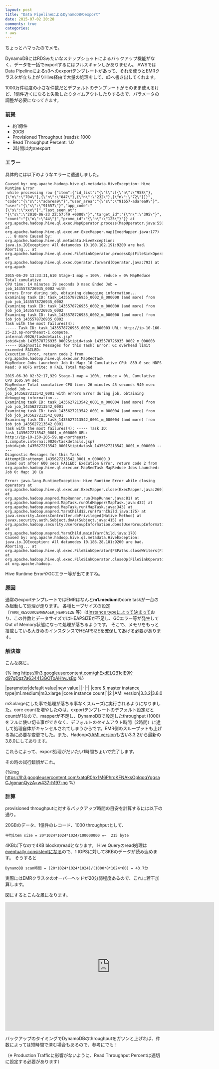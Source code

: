 ```yaml
---
layout: post
title: "Data PipelineによるDynamoDBのexport"
date: 2015-07-02 20:28
comments: true
categories: 
- aws
---
```


ちょっとハマったのでメモ。

DynamoDBにはRDSみたいなスナップショットによるバックアップ機能がなく、データを一括でexportするにはフルスキャンしかありません。
AWSではData Pipelineによるs3へのexportテンプレートがあって、それを使うとEMRクラスタが立ち上がりHive経由で大量の処理をして、s3へ書き出してくれます。

1000万件程度の小さな件数だとデフォルトのテンプレートがそのまま使えるけど、1億件近くになると失敗したりタイムアウトしたりするので、パラメータの調整が必要になってきます。

### 前提

* 約1億件
* 20GB
* Provisioned Throughput (reads): 1000
* Read Throughput Percent: 1.0
* 2時間以内のexport

### エラー
具体的には以下のようなエラーに遭遇しました。

```
Caused by: org.apache.hadoop.hive.ql.metadata.HiveException: Hive Runtime Error
 while processing row {"item":{"id_list":"{\"l\":[{\"n\":\"958\"},
{\"n\":\"704\"},{\"n\":\"847\"},{\"n\":\"232\"},{\"n\":\"72\"}]}",
"code":"{\"s\":\"adarea9\"}","user_area":"{\"s\":\"91657-adarea9\"}",
"user":"{\"s\":\"91657\"}","app_code":"{\"s\":\"xxx\"}","last_seen_at":
"{\"s\":\"2010-06-23 22:57:49 +0000\"}","target_id":"{\"n\":\"395\"}",
"count":"{\"n\":\"44\"}","promo_id":"{\"n\":\"125\"}"}} at 
org.apache.hadoop.hive.ql.exec.MapOperator.process(MapOperator.java:550) at 
org.apache.hadoop.hive.ql.exec.mr.ExecMapper.map(ExecMapper.java:177) 
... 8 more Caused by: org.apache.hadoop.hive.ql.metadata.HiveException: 
java.io.IOException: All datanodes 10.160.102.191:9200 are bad. Aborting... at 
org.apache.hadoop.hive.ql.exec.FileSinkOperator.processOp(FileSinkOperator.java:651) at 
org.apache.hadoop.hive.ql.exec.Operator.forward(Operator.java:793) at org.apach
```

```
2015-06-29 13:33:31,610 Stage-1 map = 100%, reduce = 0% MapReduce Total cumulative 
CPU time: 14 minutes 19 seconds 0 msec Ended Job = job_1435578726935_0002 with 
errors Error during job, obtaining debugging information... 
Examining task ID: task_1435578726935_0002_m_000008 (and more) from job job_1435578726935_0002 
Examining task ID: task_1435578726935_0002_m_000000 (and more) from job job_1435578726935_0002 
Examining task ID: task_1435578726935_0002_m_000000 (and more) from job job_1435578726935_0002 
Task with the most failures(4): 
----- Task ID: task_1435578726935_0002_m_000003 URL: http://ip-10-160-25-23.ap-northeast-1.compute.
internal:9026/taskdetails.jsp?jobid=job_1435578726935_0002&tipid=task_1435578726935_0002_m_000003
----- Diagnostic Messages for this Task: Error: GC overhead limit exceeded FAILED: 
Execution Error, return code 2 from org.apache.hadoop.hive.ql.exec.mr.MapRedTask 
MapReduce Jobs Launched: Job 0: Map: 10 Cumulative CPU: 859.0 sec HDFS Read: 0 HDFS Write: 0 FAIL Total MapRed
```

```
2015-06-30 02:32:17,929 Stage-1 map = 100%, reduce = 0%, Cumulative CPU 1605.94 sec 
MapReduce Total cumulative CPU time: 26 minutes 45 seconds 940 msec Ended Job = 
job_1435627213542_0001 with errors Error during job, obtaining debugging information... 
Examining task ID: task_1435627213542_0001_m_000004 (and more) from job job_1435627213542_0001 
Examining task ID: task_1435627213542_0001_m_000004 (and more) from job job_1435627213542_0001 
Examining task ID: task_1435627213542_0001_m_000004 (and more) from job job_1435627213542_0001 
Task with the most failures(4): ----- Task ID: task_1435627213542_0001_m_000000 URL: 
http://ip-10-150-205-59.ap-northeast-1.compute.internal:9026/taskdetails.jsp?
jobid=job_1435627213542_0001&tipid=task_1435627213542_0001_m_000000 ----- 
Diagnostic Messages for this Task: AttemptID:attempt_1435627213542_0001_m_000000_3 
Timed out after 600 secs FAILED: Execution Error, return code 2 from 
org.apache.hadoop.hive.ql.exec.mr.MapRedTask MapReduce Jobs Launched: Job 0: Map: 10 Cu
```

```
Error: java.lang.RuntimeException: Hive Runtime Error while closing operators at 
org.apache.hadoop.hive.ql.exec.mr.ExecMapper.close(ExecMapper.java:260) at 
org.apache.hadoop.mapred.MapRunner.run(MapRunner.java:81) at 
org.apache.hadoop.mapred.MapTask.runOldMapper(MapTask.java:432) at 
org.apache.hadoop.mapred.MapTask.run(MapTask.java:343) at 
org.apache.hadoop.mapred.YarnChild$2.run(YarnChild.java:175) at 
java.security.AccessController.doPrivileged(Native Method) at 
javax.security.auth.Subject.doAs(Subject.java:415) at 
org.apache.hadoop.security.UserGroupInformation.doAs(UserGroupInformation.java:1548) at 
org.apache.hadoop.mapred.YarnChild.main(YarnChild.java:170) 
Caused by: org.apache.hadoop.hive.ql.metadata.HiveException: 
java.io.IOException: All datanodes 10.186.28.181:9200 are bad. 
Aborting... at org.apache.hadoop.hive.ql.exec.FileSinkOperator$FSPaths.closeWriters(FileSinkOperator.java:168) at 
org.apache.hadoop.hive.ql.exec.FileSinkOperator.closeOp(FileSinkOperator.java:882) at org.apache.hadoop.
```

Hive Runtime ErrorやGCエラー等が出てますね。

### 原因

通常のexportテンプレートではEMRはなんと**m1.medium**のcore taskが一台のみ起動して処理が走ります。
各種ヒープサイズの設定（`YARN_RESOURCEMANAGER_HEAPSIZE` 等）は[instance typeによって決まって](https://docs.aws.amazon.com/ElasticMapReduce/latest/DeveloperGuide/HadoopMemoryDefault_H2.html)おり、この件数とデータサイズではHEAPSIZEが不足し、GCエラー等が発生してOut of Memory状態になって処理が落ちるようです。
そこで、メモリをもっと搭載している大きめのインスタンスでHEAPSIZEを確保してあげる必要があります。

### 解決策

こんな感じ。

{% img https://lh3.googleusercontent.com/ghExdELQB1cIE9K-d97gDqz7a634413GOTxAHhvJsBg %}

|parameter|default value|new value|
|-|-|
|core & master instance type|m1.medium|m3.xlarge
|core instance count|1|2
|AMI version|3.3.2|3.8.0

m3.xlargeにした事で処理が落ちる事なくスムーズに実行されるようになりました。core countを増やしたのは、exportテンプレートのデフォルト設定だとcountが1なので、mapperが不足し、DynamoDBで設定したthroughput (1000)をフルに使い切る事ができなく、デフォルトのタイムアウト時間（2時間）に達して処理自体がキャンセルされてしまうからです。EMR側のスループットも上げる為に必要な変更でした。また、Hadoopの[AMI version](http://docs.aws.amazon.com/ElasticMapReduce/latest/DeveloperGuide/ami-versions-supported.html)も古い3.3.2から最新の3.8.0にしてあります。

これらによって、export処理がだいたい1時間ちょいで完了します。

その時の試行錯誤がこれ。

{%img https://lh3.googleusercontent.com/xatqR0hx1M6PhroKFNAksOplqgqYgqsaCJgonanQyzA=w437-h197-no %}

### 計算

provisioned throughputに対するバックアップ時間の目安を計算するには以下の通り。

20GBのデータ、1億件のレコード、1000 throughputとして、

`平均item size = 20*1024*1024*1024/100000000 =~  215 byte`

4KB以下なので4KB blockのreadとなります。
Hive Queryのread処理は[eventually consistentになる](http://hipsterdevblog.com/blog/2015/05/30/analysing-dynamodb-index-usage-in-hive-queries/)ので、1 IOPSに対して8KBのデータが読み込めます。
そうすると

`DynamoDB scan時間 = (20*1024*1024*1024)/(1000*8*1024*60) = 43.7分`

実際にはEMRクラスタのオーバーヘッドが20分弱程度あるので、これに若干加算します。

図にするとこんな風になります。

<iframe width="670" height="412" seamless frameborder="0" scrolling="no" src="https://docs.google.com/spreadsheets/d/14oyOry-bnrqIgYxdN36Qdwv3VC1lhdku4QffzFh8iIc/pubchart?oid=1201814511&amp;format=interactive"></iframe>

バックアップのタイミングでDynamoDBのthroughputをガツンと上げれば、件数によっては短時間で済む場合もあるので、参考にでも！

（※ Production Trafficに影響がないように、Read Throughput Percentは適切に設定する必要があります）

